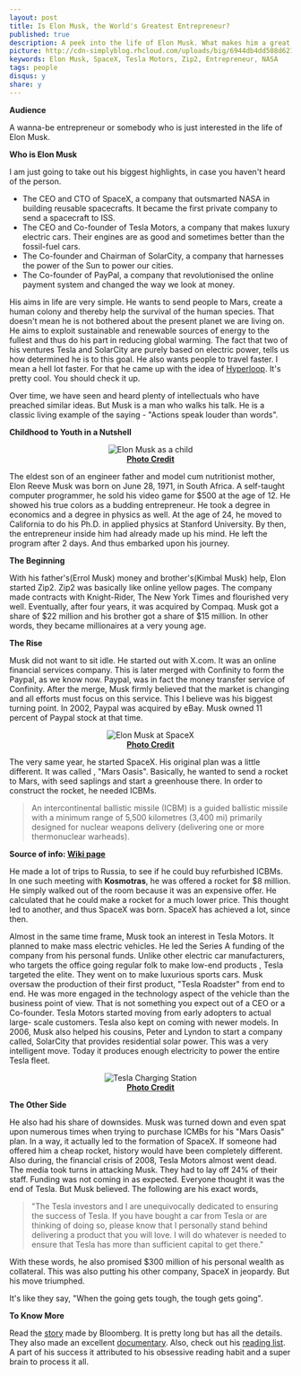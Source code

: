 ```yaml
---
layout: post
title: Is Elon Musk, the World's Greatest Entrepreneur?
published: true
description: A peek into the life of Elon Musk. What makes him a great entreprenuer and what we can learn from him.
picture: http://cdn-simplyblog.rhcloud.com/uploads/big/6944db4dd508d621a8ef02943997848f.png
keywords: Elon Musk, SpaceX, Tesla Motors, Zip2, Entrepreneur, NASA
tags: people
disqus:	y
share: y
---
```



**Audience**

A wanna-be entrepreneur or somebody who is just interested in the life of Elon Musk.

**Who is Elon Musk**

I am just going to take out his biggest highlights, in case you haven't heard of the person.

+	The CEO and CTO of SpaceX, a company that outsmarted NASA in building reusable spacecrafts. It became the first private company to send a spacecraft to ISS.
+	The CEO and Co-founder of Tesla Motors, a company that makes luxury electric cars. Their engines are as good and sometimes better than the fossil-fuel cars.
+	The Co-founder and Chairman of SolarCity, a company that harnesses the power of the Sun to power our cities. 
+	The Co-founder of PayPal, a company that revolutionised the online payment system and changed the way we look at money.


His aims in life are very simple. He wants to send people to Mars, create a human colony and thereby help the survival of the human species. That doesn't mean he is not bothered about the present planet we are living on. He aims to exploit sustainable and renewable sources of energy to the fullest and thus do his part in reducing global warming. The fact that two of his ventures Tesla and SolarCity are purely based on electric power, tells us how determined he is to this goal. He also wants people to travel faster. I mean a hell lot faster. For that he came up with the idea of [Hyperloop](https://en.wikipedia.org/wiki/Hyperloop). It's pretty cool. You should check it up.

Over time, we have seen and heard plenty of intellectuals who have preached similar ideas. But Musk is a man who walks his talk. He is a classic living example of the saying - "Actions speak louder than words". 

**Childhood to Youth in a Nutshell**

<center><img src="http://cdn-simplyblog.rhcloud.com/uploads/big/454721fa649b0a68f99e21800fca6f01.jpg" alt="Elon Musk as a child" /></center>
<center><b class="small"><a href="http://www.bloomberg.com/graphics/2015-elon-musk-spacex/">Photo Credit</a></b></center>


The eldest son of an engineer father and model cum nutritionist mother, Elon Reeve Musk was born on June 28, 1971, in South Africa. A self-taught computer programmer, he sold his video game for $500 at the age of 12. He showed his true colors as a budding entrepreneur. He took a degree in economics and a degree in physics as well. At the age of 24, he moved to California to do his Ph.D. in applied physics at Stanford University. By then, the entrepreneur inside him had already made up his mind. He left the program after 2 days. And thus embarked upon his journey. 


**The Beginning**

With his father's(Errol Musk) money and brother's(Kimbal Musk) help, Elon started Zip2. Zip2 was basically like online yellow pages. The company made contracts with Knight-Rider, The New York Times and flourished very well. Eventually, after four years, it was acquired by Compaq. Musk got a share of $22 million and his brother got a share of $15 million. In other words, they became millionaires at a very young age. 

**The Rise**

Musk did not want to sit idle. He started out with X.com. It was an online financial services company. This is later merged with Confinity to form the Paypal, as we know now. Paypal, was in fact the money transfer service of Confinity. After the merge, Musk firmly believed that the market is changing and all efforts must focus on this service. This I believe was his biggest turning point. In 2002, Paypal was acquired by eBay. Musk owned 11 percent of Paypal stock at that time. 

<center><img src="http://cdn-simplyblog.rhcloud.com/uploads/big/b91ec50f4af1daae52cc5c0d69d36ea4.jpg" alt="Elon Musk at SpaceX" /></center>
<center><b class="small"><a href="http://www.thesundaytimes.co.uk/">Photo Credit</a></b></center>

The very same year, he started SpaceX. His original plan was a little different. It was called , "Mars Oasis". Basically, he wanted to send a rocket to Mars, with seed saplings and start a greenhouse there. In order to construct the rocket, he needed ICBMs. 

>An intercontinental ballistic missile (ICBM) is a guided ballistic missile with a minimum range of 5,500 kilometres (3,400 mi) primarily designed for nuclear weapons delivery (delivering one or more thermonuclear warheads).

<b class="small">Source of info: [Wiki page](https://en.wikipedia.org/wiki/Intercontinental_ballistic_missile)</b>

He made a lot of trips to Russia, to see if he could buy refurbished ICBMs. In one such meeting with <b>Kosmotras</b>, he was offered a rocket for $8 million. He simply walked out of the room because it was an expensive offer. He calculated that he could make a rocket for a much lower price. This thought led to another, and thus SpaceX was born. SpaceX has achieved a lot, since then. 

Almost in the same time frame, Musk took an interest in Tesla Motors. It planned to make mass electric vehicles. He led the Series A funding of the company from his personal funds. Unlike other electric car manufacturers, who targets the office going regular folk to make low-end products , Tesla targeted the elite. They went on to make luxurious sports cars. Musk oversaw the production of their first product, "Tesla Roadster" from end to end. He was more engaged in the technology aspect of the vehicle than the business point of view. That is not something you expect out of a CEO or a Co-founder.  Tesla Motors started moving from early adopters to actual large- scale customers. Tesla also kept on coming with newer models. In 2006, Musk also helped his cousins, Peter and Lyndon to start a company called, SolarCity that provides residential solar power. This was a very intelligent move. Today it produces enough electricity to power the entire Tesla fleet. 

<center><img src="http://cdn-simplyblog.rhcloud.com/uploads/big/6d78143a693b814d06de303c281cf32c.jpg" alt="Tesla Charging Station" /></center>
<center><b class="small"><a href="http://www.theautochannel.com/news/2016/03/25/213148-tesla-expanding-manhattan-ny-recharging-station-network.html">Photo Credit</a></b></center>


**The Other Side**

He also had his share of downsides. Musk was turned down and even spat upon numerous times when trying to purchase ICMBs for his "Mars Oasis" plan. In a way, it actually led to the formation of SpaceX. If someone had offered him a cheap rocket, history would have been completely different. Also during, the financial crisis of 2008, Tesla Motors almost went dead. The media took turns in attacking Musk. They had to lay off 24% of their staff. Funding was not coming in as expected. Everyone thought it was the end of Tesla. But Musk believed. The following are his exact words, 

>"The Tesla investors and I are unequivocally dedicated to ensuring the success of Tesla. If you have bought a car from Tesla or are thinking of doing so, please know that I personally stand behind delivering a product that you will love. I will do whatever is needed to ensure that Tesla has more than sufficient capital to get there."

With these words, he also promised $300 million of his personal wealth as collateral. This was also putting his other company, SpaceX in jeopardy. But his move triumphed. 

It's like they say, "When the going gets tough, the tough gets going". 

**To Know More**

Read the [story](http://www.bloomberg.com/graphics/2015-elon-musk-spacex/) made by Bloomberg. It is pretty long but has all the details. They also made an excellent [documentary](https://www.youtube.com/watch?v=mh45igK4Esw). Also, check out his [reading list](http://www.inc.com/geoffrey-james/9-powerful-books-elon-musk-recommends.html). A part of his success it attributed to his obsessive reading habit and a super brain to process it all.